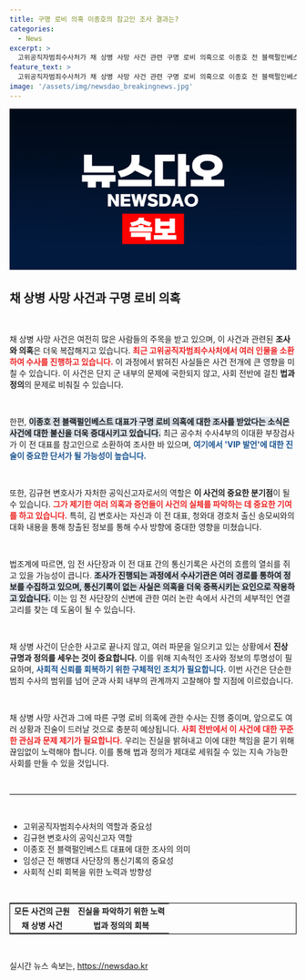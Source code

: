 ```yaml
---
title: 구명 로비 의혹 이종호의 참고인 조사 결과는?
categories:
  - News
excerpt: >
  고위공직자범죄수사처가 채 상병 사망 사건 관련 구명 로비 의혹으로 이종호 전 블랙펄인베스트 대표를 소환 조사했습니다. 김규현 변호사의 공익신고가 촉발한 이 사건, 그 배경과 진실은 무엇일까요? 클릭해 확인해보세요!
feature_text: >
  고위공직자범죄수사처가 채 상병 사망 사건 관련 구명 로비 의혹으로 이종호 전 블랙펄인베스트 대표를 소환 조사했습니다. 김규현 변호사의 공익신고가 촉발한 이 사건, 그 배경과 진실은 무엇일까요? 클릭해 확인해보세요!
image: '/assets/img/newsdao_breakingnews.jpg'
---
```


<p><img src="/assets/img/newsdao_breakingnews.jpg" alt="koreaapp 속보" /></p>

<h2 data-ke-size="size26">채 상병 사망 사건과 구명 로비 의혹</h2>

<p data-ke-size="size16">&nbsp;</p>

<p>채 상병 사망 사건은 여전히 많은 사람들의 주목을 받고 있으며, 이 사건과 관련된 <b>조사와 의혹</b>은 더욱 복잡해지고 있습니다. <b><span style="color: #ee2323;">최근 고위공직자범죄수사처에서 여러 인물을 소환하여 수사를 진행하고 있습니다.</span></b> 이 과정에서 밝혀진 사실들은 사건 전개에 큰 영향을 미칠 수 있습니다. 이 사건은 단지 군 내부의 문제에 국한되지 않고, 사회 전반에 걸친 <b>법과 정의</b>의 문제로 비춰질 수 있습니다. </p>

<p data-ke-size="size16">&nbsp;</p>

<p>한편, <b><span style="background-color: #21538527;">이종호 전 블랙펄인베스트 대표가 구명 로비 의혹에 대한 조사를 받았다는 소식은 사건에 대한 불신을 더욱 증대시키고 있습니다.</span></b> 최근 공수처 수사4부의 이대환 부장검사가 이 전 대표를 참고인으로 소환하여 조사한 바 있으며, <b><span style="color: #1a5490;">여기에서 'VIP 발언'에 대한 진술이 중요한 단서가 될 가능성이 높습니다.</span></b></p>

<p data-ke-size="size16">&nbsp;</p>

<p>또한, 김규현 변호사가 자처한 공익신고자로서의 역할은 <b>이 사건의 중요한 분기점</b>이 될 수 있습니다. <b><span style="color: #ee2323;">그가 제기한 여러 의혹과 증언들이 사건의 실체를 파악하는 데 중요한 기여를 하고 있습니다.</span></b> 특히, 김 변호사는 자신과 이 전 대표, 청와대 경호처 출신 송모씨와의 대화 내용을 통해 창출된 정보를 통해 수사 방향에 중대한 영향을 미쳤습니다.</p>

<p data-ke-size="size16">&nbsp;</p>

<p>법조계에 따르면, 임 전 사단장과 이 전 대표 간의 통신기록은 사건의 흐름의 열쇠를 쥐고 있을 가능성이 큽니다. <b><span style="background-color: #21538527;">조사가 진행되는 과정에서 수사기관은 여러 경로를 통하여 정보를 수집하고 있으며, 통신기록이 없는 사실은 의혹을 더욱 증폭시키는 요인으로 작용하고 있습니다.</span></b> 이는 임 전 사단장의 신변에 관한 여러 논란 속에서 사건의 세부적인 연결고리를 찾는 데 도움이 될 수 있습니다.</p>

<p data-ke-size="size16">&nbsp;</p>

<p>채 상병 사건이 단순한 사고로 끝나지 않고, 여러 파문을 일으키고 있는 상황에서 <b>진상 규명과 정의를 세우는 것이 중요합니다.</b> 이를 위해 지속적인 조사와 정보의 투명성이 필요하며, <b><span style="color: #1a5490;">사회적 신뢰를 회복하기 위한 구체적인 조치가 필요합니다.</span></b> 이번 사건은 단순한 범죄 수사의 범위를 넘어 군과 사회 내부의 관계까지 고찰해야 할 지점에 이르렀습니다.</p>

<p data-ke-size="size16">&nbsp;</p>

<p>채 상병 사망 사건과 그에 따른 구명 로비 의혹에 관한 수사는 진행 중이며, 앞으로도 여러 상황과 진술이 드러날 것으로 충분히 예상됩니다. <b><span style="color: #ee2323;">사회 전반에서 이 사건에 대한 꾸준한 관심과 문제 제기가 필요합니다.</span></b> 우리는 진실을 밝혀내고 이에 대한 책임을 묻기 위해 끊임없이 노력해야 합니다. 이를 통해 법과 정의가 제대로 세워질 수 있는 지속 가능한 사회를 만들 수 있을 것입니다.</p>

<p data-ke-size="size16">&nbsp;</p>

<hr style="height: 1px; color: black; background-color: black;">

<p data-ke-size="size16">&nbsp;</p>

<ul>
    <li>고위공직자범죄수사처의 역할과 중요성</li>
    <li>김규현 변호사의 공익신고자 역할</li>
    <li>이종호 전 블랙펄인베스트 대표에 대한 조사의 의미</li>
    <li>임성근 전 해병대 사단장의 통신기록의 중요성</li>
    <li>사회적 신뢰 회복을 위한 노력과 방향성</li>
</ul> 

<p data-ke-size="size16">&nbsp;</p>

<table style="width: 100%; border: 1px solid black;">
    <tr>
        <td style="text-align: center; height: 17px;"><b>모든 사건의 근원</b></td>
        <td style="text-align: center; height: 17px;"><b>진실을 파악하기 위한 노력</b></td>
    </tr>
    <tr>
        <td style="text-align: center; height: 17px;"><b>채 상병 사건</b></td>
        <td style="text-align: center; height: 17px;"><b>법과 정의의 회복</b></td>
    </tr>
</table>

<p data-ke-size="size16">&nbsp;</p>
실시간 뉴스 속보는, <a href="https://newsdao.kr" rel="dofollow">https://newsdao.kr</a>


